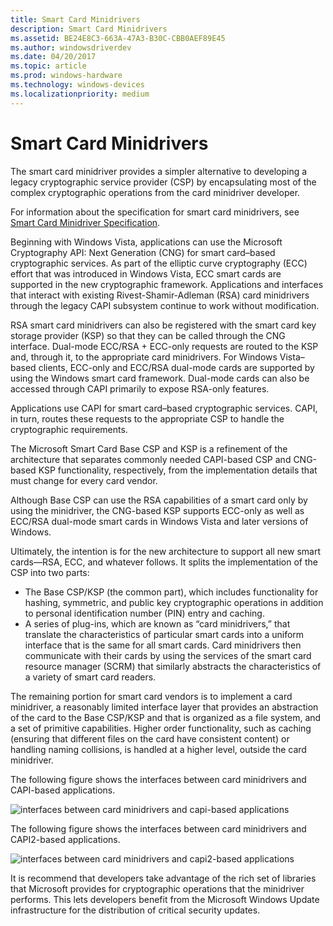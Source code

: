 ```yaml
---
title: Smart Card Minidrivers
description: Smart Card Minidrivers
ms.assetid: BE24E8C3-663A-47A3-B30C-CBB0AEF89E45
ms.author: windowsdriverdev
ms.date: 04/20/2017
ms.topic: article
ms.prod: windows-hardware
ms.technology: windows-devices
ms.localizationpriority: medium
---
```


# Smart Card Minidrivers


The smart card minidriver provides a simpler alternative to developing a legacy cryptographic service provider (CSP) by encapsulating most of the complex cryptographic operations from the card minidriver developer.

For information about the specification for smart card minidrivers, see [Smart Card Minidriver Specification](https://msdn.microsoft.com/library/windows/hardware/dn631754).

Beginning with Windows Vista, applications can use the Microsoft Cryptography API: Next Generation (CNG) for smart card–based cryptographic services. As part of the elliptic curve cryptography (ECC) effort that was introduced in Windows Vista, ECC smart cards are supported in the new cryptographic framework. Applications and interfaces that interact with existing Rivest-Shamir-Adleman (RSA) card minidrivers through the legacy CAPI subsystem continue to work without modification.

RSA smart card minidrivers can also be registered with the smart card key storage provider (KSP) so that they can be called through the CNG interface. Dual-mode ECC/RSA + ECC-only requests are routed to the KSP and, through it, to the appropriate card minidrivers. For Windows Vista–based clients, ECC-only and ECC/RSA dual-mode cards are supported by using the Windows smart card framework. Dual-mode cards can also be accessed through CAPI primarily to expose RSA-only features.

Applications use CAPI for smart card–based cryptographic services. CAPI, in turn, routes these requests to the appropriate CSP to handle the cryptographic requirements.

The Microsoft Smart Card Base CSP and KSP is a refinement of the architecture that separates commonly needed CAPI-based CSP and CNG-based KSP functionality, respectively, from the implementation details that must change for every card vendor.

Although Base CSP can use the RSA capabilities of a smart card only by using the minidriver, the CNG-based KSP supports ECC-only as well as ECC/RSA dual-mode smart cards in Windows Vista and later versions of Windows.

Ultimately, the intention is for the new architecture to support all new smart cards—RSA, ECC, and whatever follows. It splits the implementation of the CSP into two parts:

-   The Base CSP/KSP (the common part), which includes functionality for hashing, symmetric, and public key cryptographic operations in addition to personal identification number (PIN) entry and caching.
-   A series of plug-ins, which are known as “card minidrivers,” that translate the characteristics of particular smart cards into a uniform interface that is the same for all smart cards. Card minidrivers then communicate with their cards by using the services of the smart card resource manager (SCRM) that similarly abstracts the characteristics of a variety of smart card readers.

The remaining portion for smart card vendors is to implement a card minidriver, a reasonably limited interface layer that provides an abstraction of the card to the Base CSP/KSP and that is organized as a file system, and a set of primitive capabilities. Higher order functionality, such as caching (ensuring that different files on the card have consistent content) or handling naming collisions, is handled at a higher level, outside the card minidriver.

The following figure shows the interfaces between card minidrivers and CAPI-based applications.

![interfaces between card minidrivers and capi-based applications](images/capiinterface.png)

The following figure shows the interfaces between card minidrivers and CAPI2-based applications.

![interfaces between card minidrivers and capi2-based applications](images/capi2interface.png)

It is recommend that developers take advantage of the rich set of libraries that Microsoft provides for cryptographic operations that the minidriver performs. This lets developers benefit from the Microsoft Windows Update infrastructure for the distribution of critical security updates.

 

 





